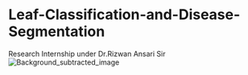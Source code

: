 # Leaf-Classification-and-Disease-Segmentation
Research Internship under Dr.Rizwan Ansari Sir
![Background_subtracted_image](https://user-images.githubusercontent.com/52126773/168420865-725cf378-0c41-464b-8d11-82ac732dc4bc.png)
